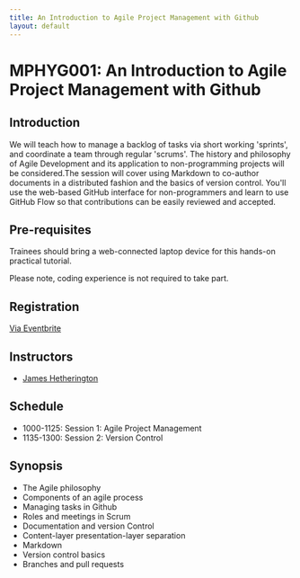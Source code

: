 ```yaml
---
title: An Introduction to Agile Project Management with Github
layout: default
---
```


# MPHYG001: An Introduction to Agile Project Management with Github

## Introduction

We will teach how to manage a backlog of tasks via short working 'sprints', and coordinate a team through regular 'scrums'. The history and philosophy of Agile Development and its application to non-programming projects will be considered.The session will cover using Markdown to co-author documents in a distributed fashion and the basics of version control.
You'll use the web-based GitHub interface for non-programmers and learn to use GitHub Flow so that contributions can be easily reviewed and accepted.

## Pre-requisites

Trainees should bring a web-connected laptop device for this hands-on practical tutorial.

Please note, coding experience is not required to take part.

## Registration

[Via Eventbrite](https://www.eventbrite.co.uk/e/an-introduction-to-agile-project-management-with-github-tickets-49130045288)

## Instructors

* [James Hetherington](https://www.turing.ac.uk/people/researchers/james-hetherington)

## Schedule

* 1000-1125: Session 1: Agile Project Management
* 1135-1300: Session 2: Version Control

## Synopsis

* The Agile philosophy
* Components of an agile process
* Managing tasks in Github
* Roles and meetings in Scrum
* Documentation and version Control
* Content-layer presentation-layer separation
* Markdown
* Version control basics
* Branches and pull requests
